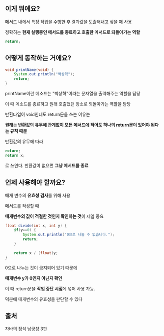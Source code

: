 ## 이게 뭐에요?

메서드 내에서 특정 작업을 수행한 후 결과값을 도출해내고 싶을 때 사용

정확히는 **현재 실행중인 메서드를 종료하고 호출한 메서드로 되돌아가는 역할**

```java
return;
```

## 어떻게 동작하는 거에요?

```java
void printName(void) {
    System.out.println("박상혁");
    return;
}
```

printName이란 메소드는 "박상혁"이라는 문자열을 출력해주는 역할을 담당

이 때 메소드를 종료하고 원래 호출했던 장소로 되돌아가는 역할을 담당

반환타입이 void인데도 return문을 쓰는 이유는 

**원래는 반환값의 유무에 관계없이 모든 메서드에 적어도 하나의 return문이 있어야 된다는 규칙 때문**

반환값의 유무에 따라

```java
return;
return x;
```

로 쓰인다. 반환값이 없으면 **그냥 메서드를 종료**

## 언제 사용해야 할까요?

매개 변수의 **유효성 검사**를 위해 사용

메서드를 작성할 때

**매개변수의 값이 적절한 것인지 확인하는 것**이 제일 중요

```java
float divide(int x, int y) {
	if(y==0) {
        System.out.println("0으로 나눌 수 없습니다.");
        return;
    }
    
    return x / (float)y;
}
```

0으로 나누는 것이 금지되어 있기 때문에

**매개변수 y가 0인지 아닌지 확인**

이 때 return문을 **작업 중단 시점**에 넣어 사용 가능.

덕분에 매개변수의 유효성을 판단할 수 있다

## 출처

자바의 정석 남궁성 3판
